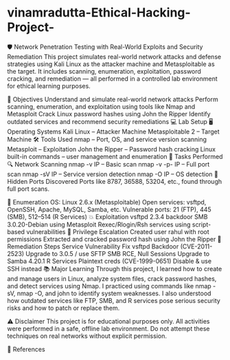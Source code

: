 # vinamradutta-Ethical-Hacking-Project-


🛡️ Network Penetration Testing with Real-World Exploits and Security Remediation
This project simulates real-world network attacks and defense strategies using Kali Linux as the attacker machine and Metasploitable as the target. It includes scanning, enumeration, exploitation, password cracking, and remediation — all performed in a controlled lab environment for ethical learning purposes.

🎯 Objectives
Understand and simulate real-world network attacks
Perform scanning, enumeration, and exploitation using tools like Nmap and Metasploit
Crack Linux password hashes using John the Ripper
Identify outdated services and recommend security remediations
💻 Lab Setup
🖥️ Operating Systems
Kali Linux – Attacker Machine
Metasploitable 2 – Target Machine
🛠️ Tools Used
nmap – Port, OS, and service version scanning
Metasploit – Exploitation
John the Ripper – Password hash cracking
Linux built-in commands – user management and enumeration
🚀 Tasks Performed
🔍 Network Scanning
nmap -v IP – Basic scan
nmap -v -p- IP – Full port scan
nmap -sV IP – Service version detection
nmap -O IP – OS detection
🔐 Hidden Ports Discovered
Ports like 8787, 36588, 53204, etc., found through full port scans.

📡 Enumeration
OS: Linux 2.6.x (Metasploitable)
Open services: vsftpd, OpenSSH, Apache, MySQL, Samba, etc.
Vulnerable ports: 21 (FTP), 445 (SMB), 512–514 (R Services)
💥 Exploitation
vsftpd 2.3.4 backdoor
SMB 3.0.20-Debian using Metasploit
Rexec/Rlogin/Rsh services using script-based vulnerabilities
👤 Privilege Escalation
Created user rahul with root permissions
Extracted and cracked password hash using John the Ripper
🔧 Remediation Steps
Service	Vulnerability	Fix
vsftpd	Backdoor (CVE-2011-2523)	Upgrade to 3.0.5 / use SFTP
SMB	RCE, Null Sessions	Upgrade to Samba 4.20.1
R Services	Plaintext creds (CVE-1999-0651)	Disable & use SSH instead
📚 Major Learning
Through this project, I learned how to create and manage users in Linux, analyze system files, crack password hashes, and detect services using Nmap. I practiced using commands like nmap -sV, nmap -O, and john to identify system weaknesses. I also understood how outdated services like FTP, SMB, and R services pose serious security risks and how to patch or replace them.

⚠️ Disclaimer
This project is for educational purposes only. All activities were performed in a safe, offline lab environment. Do not attempt these techniques on real networks without explicit permission.

📎 References
